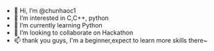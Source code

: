 - 👋 Hi, I’m @chunhaoc1
- 👀 I’m interested in C,C++, python
- 🌱 I’m currently learning Python
- 💞️ I’m looking to collaborate on Hackathon
- 📫 thank you guys, I'm a beginner,expect to learn more skills there~

<!---
chunhaoc1/chunhaoc1 is a ✨ special ✨ repository because its `README.md` (this file) appears on your GitHub profile.
You can click the Preview link to take a look at your changes.
--->
